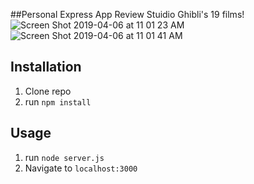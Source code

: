 ##Personal Express App
Review Stuidio Ghibli's 19 films!
![Screen Shot 2019-04-06 at 11 01 23 AM](https://user-images.githubusercontent.com/45410954/55671212-8cdbe400-585b-11e9-8579-77de19fe136e.png)
![Screen Shot 2019-04-06 at 11 01 41 AM](https://user-images.githubusercontent.com/45410954/55671214-91a09800-585b-11e9-8f59-1bc86e721098.png)

## Installation

1. Clone repo
2. run `npm install`

## Usage

1. run `node server.js`
2. Navigate to `localhost:3000`
